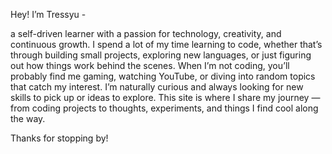Hey! I’m Tressyu -


a self-driven learner with a passion for technology, creativity, and continuous growth.
I spend a lot of my time learning to code, whether that’s through building small projects, exploring new languages, or just figuring out how things work behind the scenes.
When I’m not coding, you’ll probably find me gaming, watching YouTube, or diving into random topics that catch my interest.
I’m naturally curious and always looking for new skills to pick up or ideas to explore.
This site is where I share my journey — from coding projects to thoughts, experiments, and things I find cool along the way.

Thanks for stopping by!

<!---
Tressyu/Tressyu is a ✨ special ✨ repository because its `README.md` (this file) appears on your GitHub profile.
You can click the Preview link to take a look at your changes.
--->
